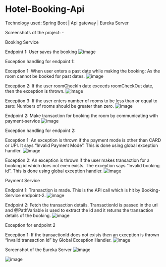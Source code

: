 # Hotel-Booking-Api

Technology used: Spring Boot | Api gateway | Eureka Server

Screenshots of the project: -

Booking Service

Endpoint 1: User saves the booking
![image](https://github.com/aayushi16dex/HotelBookingAPI/assets/47508108/3a881fcd-cb9e-4ded-8c34-f0bc41465b4b)

Exception handling for endpoint 1:

Exception 1:	When user enters a past date while making the booking: As the room cannot be booked for past dates.
![image](https://github.com/aayushi16dex/HotelBookingAPI/assets/47508108/85f5e5ec-fe4e-403e-9715-05f6df02c7ac)

Exception 2:	If the user roomCheckIn date exceeds roomCheckOut date, then the exception is thrown.
![image](https://github.com/aayushi16dex/HotelBookingAPI/assets/47508108/d10b7af0-e609-4136-96fc-95da55cadbce)

Exception 3:	If the user enters number of rooms to be less than or equal to zero: Numbers of rooms should be greater than zero.
![image](https://github.com/aayushi16dex/HotelBookingAPI/assets/47508108/cf8de54d-f1d9-49c6-b7c1-c89ad106625d)

Endpoint 2: Make transaction for booking the room by communicating with payment-service
![image](https://github.com/aayushi16dex/HotelBookingAPI/assets/47508108/065f0b7a-8722-4788-9f80-dde05e4f55f7)

Exception handling for endpoint 2:

Exception 1: An exception is thrown if the payment mode is other than CARD or UPI. It says “Invalid Payment Mode”. This is done using global exception handler.
![image](https://github.com/aayushi16dex/HotelBookingAPI/assets/47508108/ab445b24-fb30-429e-a6b1-7ca662d94cc5)

Exception 2: An exception is thrown if the user makes transaction for a booking id which does not even exists. The exception says “Invalid booking id”. This is done using global exception handler.
![image](https://github.com/aayushi16dex/HotelBookingAPI/assets/47508108/5cce7144-0dd9-46e8-8f39-39d9edb03c1f)


Payment Service

Endpoint 1: Transaction is made. This is the API call which is hit by Booking-Service endpoint-2.
![image](https://github.com/aayushi16dex/HotelBookingAPI/assets/47508108/f1b9d57c-e5a6-4603-bc95-df5f00d64901)

Endpoint 2: Fetch the transaction details. TransactionId is passed in the url and @PathVariable is used to extract the id and it returns the transaction details of the booking.
![image](https://github.com/aayushi16dex/HotelBookingAPI/assets/47508108/a8eebb45-fd74-48a6-9002-7c93555aaa5e)

Exception for endpoint 2

Exception 1: If the transactionId does not exists then an exception is thrown “Invalid transaction Id” by Global Exception Handler.
![image](https://github.com/aayushi16dex/HotelBookingAPI/assets/47508108/5d7e237b-6d9d-4e45-890b-fb90a618475b)

Screenshot of the Eureka Server
![image](https://github.com/aayushi16dex/HotelBookingAPI/assets/47508108/45a88c4c-0e2c-4808-90d0-e214af9e42eb)

![image](https://github.com/aayushi16dex/HotelBookingAPI/assets/47508108/09d1b4d1-5f34-4477-a117-3facbc642b84)



